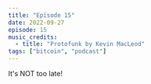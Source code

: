 ```yaml
---
title: "Episode 15"
date: 2022-09-27
episode: 15
music_credits:
  - title: "Protofunk by Kevin MacLeod"
tags: ["bitcoin", "podcast"]
---
```


It's NOT too late!